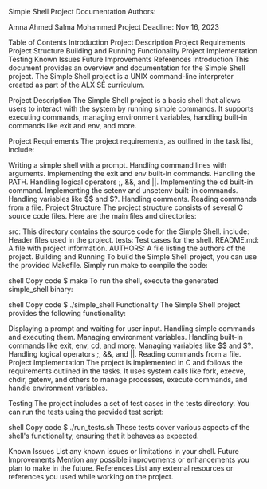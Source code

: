 Simple Shell Project Documentation
Authors:

Amna Ahmed
Salma Mohammed
Project Deadline: Nov 16, 2023

Table of Contents
Introduction
Project Description
Project Requirements
Project Structure
Building and Running
Functionality
Project Implementation
Testing
Known Issues
Future Improvements
References
Introduction
This document provides an overview and documentation for the Simple Shell project. The Simple Shell project is a UNIX command-line interpreter created as part of the ALX SE curriculum.

Project Description
The Simple Shell project is a basic shell that allows users to interact with the system by running simple commands. It supports executing commands, managing environment variables, handling built-in commands like exit and env, and more.

Project Requirements
The project requirements, as outlined in the task list, include:

Writing a simple shell with a prompt.
Handling command lines with arguments.
Implementing the exit and env built-in commands.
Handling the PATH.
Handling logical operators ;, &&, and ||.
Implementing the cd built-in command.
Implementing the setenv and unsetenv built-in commands.
Handling variables like $$ and $?.
Handling comments.
Reading commands from a file.
Project Structure
The project structure consists of several C source code files. Here are the main files and directories:

src: This directory contains the source code for the Simple Shell.
include: Header files used in the project.
tests: Test cases for the shell.
README.md: A file with project information.
AUTHORS: A file listing the authors of the project.
Building and Running
To build the Simple Shell project, you can use the provided Makefile. Simply run make to compile the code:

shell
Copy code
$ make
To run the shell, execute the generated simple_shell binary:

shell
Copy code
$ ./simple_shell
Functionality
The Simple Shell project provides the following functionality:

Displaying a prompt and waiting for user input.
Handling simple commands and executing them.
Managing environment variables.
Handling built-in commands like exit, env, cd, and more.
Managing variables like $$ and $?.
Handling logical operators ;, &&, and ||.
Reading commands from a file.
Project Implementation
The project is implemented in C and follows the requirements outlined in the tasks. It uses system calls like fork, execve, chdir, getenv, and others to manage processes, execute commands, and handle environment variables.

Testing
The project includes a set of test cases in the tests directory. You can run the tests using the provided test script:

shell
Copy code
$ ./run_tests.sh
These tests cover various aspects of the shell's functionality, ensuring that it behaves as expected.

Known Issues
List any known issues or limitations in your shell.
Future Improvements
Mention any possible improvements or enhancements you plan to make in the future.
References
List any external resources or references you used while working on the project.
